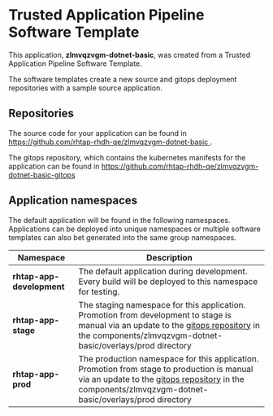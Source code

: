 # Trusted Application Pipeline Software Template

This application, **zlmvqzvgm-dotnet-basic**, was created from a Trusted Application Pipeline Software Template.

The software templates create a new source and gitops deployment repositories with a sample source application. 

## Repositories

The source code for your application can be found in [https://github.com/rhtap-rhdh-qe/zlmvqzvgm-dotnet-basic ](https://github.com/rhtap-rhdh-qe/zlmvqzvgm-dotnet-basic ).
 
The gitops repository, which contains the kubernetes manifests for the application can be found in 
[https://github.com/rhtap-rhdh-qe/zlmvqzvgm-dotnet-basic-gitops ](https://github.com/rhtap-rhdh-qe/zlmvqzvgm-dotnet-basic-gitops ) 

## Application namespaces 

The default application will be found in the following namespaces. Applications can be deployed into unique namespaces or multiple software templates can also bet generated into the same group namespaces.  

|  Namespace   |  Description   |  
| -------- | -------- |   
| **rhtap-app-development** | The default application during development. Every build will be deployed to this namespace for testing. | 
| **rhtap-app-stage** | The staging namespace for this application. Promotion from development to stage is manual via an update to the [gitops repository](https://github.com/rhtap-rhdh-qe/zlmvqzvgm-dotnet-basic-gitops ) in the components/zlmvqzvgm-dotnet-basic/overlays/prod directory |  
| **rhtap-app-prod** | The production namespace for this application. Promotion from stage to production is manual via an update to the [gitops repository](https://github.com/rhtap-rhdh-qe/zlmvqzvgm-dotnet-basic-gitops ) in the components/zlmvqzvgm-dotnet-basic/overlays/prod directory | 